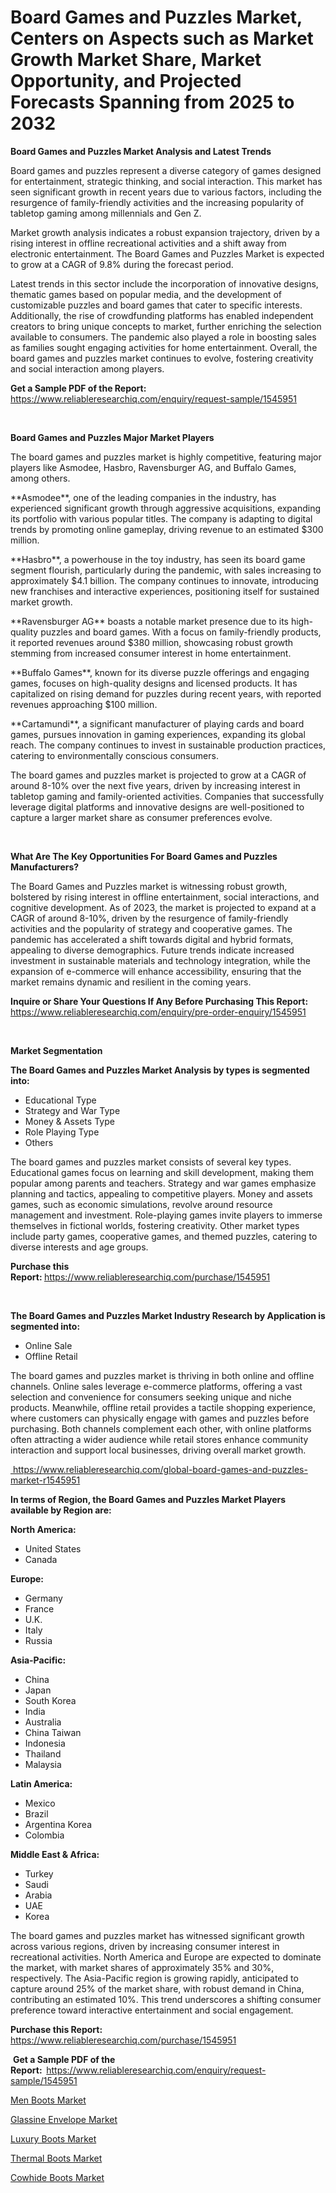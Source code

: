 <p><h1>Board Games and Puzzles Market, Centers on Aspects such as Market Growth Market Share, Market Opportunity, and Projected Forecasts Spanning from 2025 to 2032</h1></p><p><strong>Board Games and Puzzles Market Analysis and Latest Trends</strong></p>
<p><p>Board games and puzzles represent a diverse category of games designed for entertainment, strategic thinking, and social interaction. This market has seen significant growth in recent years due to various factors, including the resurgence of family-friendly activities and the increasing popularity of tabletop gaming among millennials and Gen Z. </p><p>Market growth analysis indicates a robust expansion trajectory, driven by a rising interest in offline recreational activities and a shift away from electronic entertainment. The Board Games and Puzzles Market is expected to grow at a CAGR of 9.8% during the forecast period. </p><p>Latest trends in this sector include the incorporation of innovative designs, thematic games based on popular media, and the development of customizable puzzles and board games that cater to specific interests. Additionally, the rise of crowdfunding platforms has enabled independent creators to bring unique concepts to market, further enriching the selection available to consumers. The pandemic also played a role in boosting sales as families sought engaging activities for home entertainment. Overall, the board games and puzzles market continues to evolve, fostering creativity and social interaction among players.</p></p>
<p><strong>Get a Sample PDF of the Report:&nbsp;</strong> <a href="https://www.reliableresearchiq.com/enquiry/request-sample/1545951?utm_campaign=1087&utm_medium=2&utm_source=Github&utm_content=ia&utm_term=04042025&utm_id=board-games-and-puzzles">https://www.reliableresearchiq.com/enquiry/request-sample/1545951</a></p>
<p>&nbsp;</p>
<p><strong>Board Games and Puzzles Major Market Players</strong></p>
<p><p>The board games and puzzles market is highly competitive, featuring major players like Asmodee, Hasbro, Ravensburger AG, and Buffalo Games, among others. </p><p>**Asmodee**, one of the leading companies in the industry, has experienced significant growth through aggressive acquisitions, expanding its portfolio with various popular titles. The company is adapting to digital trends by promoting online gameplay, driving revenue to an estimated $300 million.</p><p>**Hasbro**, a powerhouse in the toy industry, has seen its board game segment flourish, particularly during the pandemic, with sales increasing to approximately $4.1 billion. The company continues to innovate, introducing new franchises and interactive experiences, positioning itself for sustained market growth.</p><p>**Ravensburger AG** boasts a notable market presence due to its high-quality puzzles and board games. With a focus on family-friendly products, it reported revenues around $380 million, showcasing robust growth stemming from increased consumer interest in home entertainment.</p><p>**Buffalo Games**, known for its diverse puzzle offerings and engaging games, focuses on high-quality designs and licensed products. It has capitalized on rising demand for puzzles during recent years, with reported revenues approaching $100 million.</p><p>**Cartamundi**, a significant manufacturer of playing cards and board games, pursues innovation in gaming experiences, expanding its global reach. The company continues to invest in sustainable production practices, catering to environmentally conscious consumers.</p><p>The board games and puzzles market is projected to grow at a CAGR of around 8-10% over the next five years, driven by increasing interest in tabletop gaming and family-oriented activities. Companies that successfully leverage digital platforms and innovative designs are well-positioned to capture a larger market share as consumer preferences evolve.</p></p>
<p>&nbsp;</p>
<p><strong>What Are The Key Opportunities For Board Games and Puzzles Manufacturers?</strong></p>
<p><p>The Board Games and Puzzles market is witnessing robust growth, bolstered by rising interest in offline entertainment, social interactions, and cognitive development. As of 2023, the market is projected to expand at a CAGR of around 8-10%, driven by the resurgence of family-friendly activities and the popularity of strategy and cooperative games. The pandemic has accelerated a shift towards digital and hybrid formats, appealing to diverse demographics. Future trends indicate increased investment in sustainable materials and technology integration, while the expansion of e-commerce will enhance accessibility, ensuring that the market remains dynamic and resilient in the coming years.</p></p>
<p><strong>Inquire or Share Your Questions If Any Before Purchasing This Report:</strong> <a href="https://www.reliableresearchiq.com/enquiry/pre-order-enquiry/1545951?utm_campaign=1087&utm_medium=2&utm_source=Github&utm_content=ia&utm_term=04042025&utm_id=board-games-and-puzzles">https://www.reliableresearchiq.com/enquiry/pre-order-enquiry/1545951</a></p>
<p>&nbsp;</p>
<p><strong>Market Segmentation</strong></p>
<p><strong>The Board Games and Puzzles Market Analysis by types is segmented into:</strong></p>
<p><ul><li>Educational Type</li><li>Strategy and War Type</li><li>Money & Assets Type</li><li>Role Playing Type</li><li>Others</li></ul></p>
<p><p>The board games and puzzles market consists of several key types. Educational games focus on learning and skill development, making them popular among parents and teachers. Strategy and war games emphasize planning and tactics, appealing to competitive players. Money and assets games, such as economic simulations, revolve around resource management and investment. Role-playing games invite players to immerse themselves in fictional worlds, fostering creativity. Other market types include party games, cooperative games, and themed puzzles, catering to diverse interests and age groups.</p></p>
<p><strong>Purchase this Report:&nbsp;</strong><a href="https://www.reliableresearchiq.com/purchase/1545951?utm_campaign=1087&utm_medium=2&utm_source=Github&utm_content=ia&utm_term=04042025&utm_id=board-games-and-puzzles">https://www.reliableresearchiq.com/purchase/1545951</a></p>
<p>&nbsp;</p>
<p><strong>The Board Games and Puzzles Market Industry Research by Application is segmented into:</strong></p>
<p><ul><li>Online Sale</li><li>Offline Retail</li></ul></p>
<p><p>The board games and puzzles market is thriving in both online and offline channels. Online sales leverage e-commerce platforms, offering a vast selection and convenience for consumers seeking unique and niche products. Meanwhile, offline retail provides a tactile shopping experience, where customers can physically engage with games and puzzles before purchasing. Both channels complement each other, with online platforms often attracting a wider audience while retail stores enhance community interaction and support local businesses, driving overall market growth.</p></p>
<p><a href="https://www.reliableresearchiq.com/global-board-games-and-puzzles-market-r1545951?utm_campaign=1087&utm_medium=2&utm_source=Github&utm_content=ia&utm_term=04042025&utm_id=board-games-and-puzzles">&nbsp;https://www.reliableresearchiq.com/global-board-games-and-puzzles-market-r1545951</a></p>
<p><strong>In terms of Region, the Board Games and Puzzles Market Players available by Region are:</strong></p>
<p>
    <p> <strong> North America: </strong>
        <ul>
            <li>United States</li>
            <li>Canada</li>
        </ul>
        </p> 
    <p> <strong> Europe: </strong>
        <ul>
            <li>Germany</li>
            <li>France</li>
            <li>U.K.</li>
            <li>Italy</li>
            <li>Russia</li>
        </ul>
        </p> 
    <p> <strong> Asia-Pacific: </strong>
        <ul>
            <li>China</li>
            <li>Japan</li>
            <li>South Korea</li>
            <li>India</li>
            <li>Australia</li>
            <li>China Taiwan</li>
            <li>Indonesia</li>
            <li>Thailand</li>
            <li>Malaysia</li>
        </ul>
        </p> 
    <p> <strong> Latin America: </strong>
        <ul>
            <li>Mexico</li>
            <li>Brazil</li>
            <li>Argentina Korea</li>
            <li>Colombia</li>
        </ul>
        </p> 
    <p> <strong> Middle East & Africa: </strong>
        <ul>
            <li>Turkey</li>
            <li>Saudi</li>
            <li>Arabia</li>
            <li>UAE</li>
            <li>Korea</li>
        </ul>
    </p>
    </p>
<p><p>The board games and puzzles market has witnessed significant growth across various regions, driven by increasing consumer interest in recreational activities. North America and Europe are expected to dominate the market, with market shares of approximately 35% and 30%, respectively. The Asia-Pacific region is growing rapidly, anticipated to capture around 25% of the market share, with robust demand in China, contributing an estimated 10%. This trend underscores a shifting consumer preference toward interactive entertainment and social engagement.</p></p>
<p><strong>Purchase this Report: </strong><a href="https://www.reliableresearchiq.com/purchase/1545951?utm_campaign=1087&utm_medium=2&utm_source=Github&utm_content=ia&utm_term=04042025&utm_id=board-games-and-puzzles">https://www.reliableresearchiq.com/purchase/1545951</a></p>
<p>&nbsp;<strong>Get a Sample PDF of the Report:&nbsp;&nbsp;</strong><a href="https://www.reliableresearchiq.com/enquiry/request-sample/1545951?utm_campaign=1087&utm_medium=2&utm_source=Github&utm_content=ia&utm_term=04042025&utm_id=board-games-and-puzzles">https://www.reliableresearchiq.com/enquiry/request-sample/1545951</a></p>
<p><strong></strong></p>
<p><p><a href="https://github.com/ikokwuihepa/Market-Research-Report-List-1/blob/main/men-boots-market.md?utm_campaign=1087&utm_medium=2&utm_source=Github&utm_content=ia&utm_term=04042025&utm_id=board-games-and-puzzles">Men Boots Market</a></p><p><a href="https://github.com/larotnanonhx/Market-Research-Report-List-1/blob/main/glassine-envelope-market.md?utm_campaign=1087&utm_medium=2&utm_source=Github&utm_content=ia&utm_term=04042025&utm_id=board-games-and-puzzles">Glassine Envelope Market</a></p><p><a href="https://github.com/kumadenthela/Market-Research-Report-List-1/blob/main/luxury-boots-market.md?utm_campaign=1087&utm_medium=2&utm_source=Github&utm_content=ia&utm_term=04042025&utm_id=board-games-and-puzzles">Luxury Boots Market</a></p><p><a href="https://github.com/bibzmuiko/Market-Research-Report-List-1/blob/main/thermal-boots-market.md?utm_campaign=1087&utm_medium=2&utm_source=Github&utm_content=ia&utm_term=04042025&utm_id=board-games-and-puzzles">Thermal Boots Market</a></p><p><a href="https://github.com/linnuripat/Market-Research-Report-List-1/blob/main/cowhide-boots-market.md?utm_campaign=1087&utm_medium=2&utm_source=Github&utm_content=ia&utm_term=04042025&utm_id=board-games-and-puzzles">Cowhide Boots Market</a></p></p>